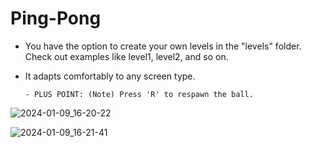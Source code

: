 

# Ping-Pong

* You have the option to create your own levels in the "levels" folder. Check out examples like level1, level2, and so on.
* It adapts comfortably to any screen type.

      - PLUS POINT: (Note) Press 'R' to respawn the ball.

![2024-01-09_16-20-22](https://github.com/kali-37/Ping-Pong/assets/77325527/2f5f0a68-cdb0-428c-9f02-ca2050f592ef)

![2024-01-09_16-21-41](https://github.com/kali-37/Ping-Pong/assets/77325527/109f523a-4dbe-4e78-8733-0b1edddf833c)

